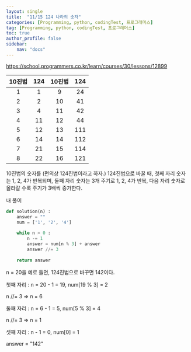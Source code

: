 ```yaml
---
layout: single
title:  "11/15 124 나라의 숫자"
categories: [Programming, python, codingTest, 프로그래머스]
tag: [Programming, python, codingTest, 프로그래머스]
toc: true
author_profile: false
sidebar:
    nav: "docs"
---
```


https://school.programmers.co.kr/learn/courses/30/lessons/12899

| 10진법 | 124  | 10진법 | 124  |
| :----: | :--: | :----: | :--: |
|   1    |  1   |   9    |  24  |
|   2    |  2   |   10   |  41  |
|   3    |  4   |   11   |  42  |
|   4    |  11  |   12   |  44  |
|   5    |  12  |   13   | 111  |
|   6    |  14  |   14   | 112  |
|   7    |  21  |   15   | 114  |
|   8    |  22  |   16   | 121  |

10진법의 숫자를 (편의상 124진법이라고 하자.) 124진법으로 바꿀 때, 첫째 자리 숫자는 1, 2, 4가 반복되며, 둘째 자리 숫자는 3개 주기로 1, 2, 4가 반복, 다음 자리 숫자로 올라갈 수록 주기가 3배씩 증가한다.



내 풀이

```python
def solution(n) :
    answer = ""
    num = ['1', '2', '4']
    
    while n > 0 :
        n -= 1
        answer = num[n % 3] + answer
        answer //= 3
        
	return answer
```



n = 20을 예로 들면, 124진법으로 바꾸면 142이다.

첫째 자리 : n = 20 - 1 = 19, num[19 % 3] = 2

n //= 3 => n = 6

둘째 자리 : n = 6 - 1 = 5, num[5 % 3] = 4

n //= 3 => n = 1

셋째 자리 : n - 1 = 0, num[0] = 1



answer = "142" 